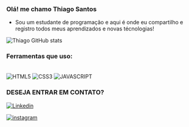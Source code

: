 <h3>Olá! me chamo Thiago Santos</h3>

<ul>
<li>Sou um estudante de programação e aqui é onde eu compartilho e registro todos meus aprendizados e novas técnologias!</li>
</ul>

![Thiago GitHub stats](https://github-readme-stats.vercel.app/api?username=Thiago&show_icons=true&theme=radical)

<h3>Ferramentas que uso:</h3>

<div style="display: inline-block"><br/>

<img align="center" alt="HTML5" src="https://img.shields.io/badge/HTML5-E34F26?style=for-the-badge&logo=html5&logoColor=white" />
  
<img align="center" alt="CSS3" src="https://img.shields.io/badge/CSS3-1572B6?style=for-the-badge&logo=css3&logoColor=white" />
  
<img align="center" alt="JAVASCRIPT" src="https://img.shields.io/badge/JavaScript-323330?style=for-the-badge&logo=javascript&logoColor=F7DF1E" />
  
</div>

<h3>DESEJA ENTRAR EM CONTATO?</h3>

[![Linkedin](https://img.shields.io/badge/LinkedIn-0077B5?style=for-the-badge&logo=linkedin&logoColor=white)](https://www.linkedin.com/in/thiago-santos-b23b8a1a4/)

[![instagram](https://img.shields.io/badge/Instagram-E4405F?style=for-the-badge&logo=instagram&logoColor=white)](https://www.instagram.com/thwo22/)




